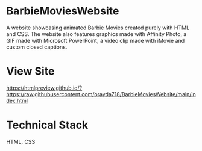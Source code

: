 # BarbieMoviesWebsite
A website showcasing animated Barbie Movies created purely with HTML and CSS. The website also features graphics made with Affinity Photo, a GIF made with Microsoft PowerPoint, a video clip made with iMovie and custom closed captions. 

# View Site
https://htmlpreview.github.io/?https://raw.githubusercontent.com/orayda718/BarbieMoviesWebsite/main/index.html

# Technical Stack
HTML, CSS
